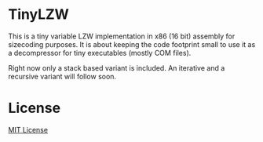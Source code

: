 # TinyLZW
This is a tiny variable LZW implementation in x86 (16 bit) assembly for sizecoding purposes. It is about keeping the code footprint small to use it as a decompressor for tiny executables (mostly COM files).

Right now only a stack based variant is included. An iterative and a recursive variant will follow soon.

# License
[MIT License](https://choosealicense.com/licenses/mit/)
